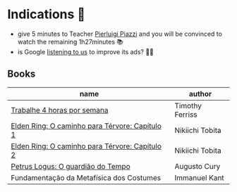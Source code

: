 # Indications 🧭

- give 5 minutes to Teacher [Pierluigi Piazzi](https://www.youtube.com/watch?v=RlSCoYwnxr4) and you will be convinced to watch the remaining 1h27minutes 📚
- is Google [listening to us](https://www.youtube.com/watch?v=zBnDWSvaQ1I) to improve its ads? 🕵🏻

## Books

| name                                                                      | author          |
| ------------------------------------------------------------------------- | --------------- |
| [Trabalhe 4 horas por semana](https://amzn.to/3AYjOiT)                    | Timothy Ferriss |
| [Elden Ring: O caminho para Térvore: Capítulo 1](https://amzn.to/4g15Sn1) | Nikiichi Tobita |
| [Elden Ring: O caminho para Térvore: Capítulo 2](https://amzn.to/4g1i4Ea) | Nikiichi Tobita |
| [Petrus Logus: O guardião do Tempo](https://amzn.to/4fJonNg)              | Augusto Cury    |
| Fundamentação da Metafísica dos Costumes                                  | Immanuel Kant   |

